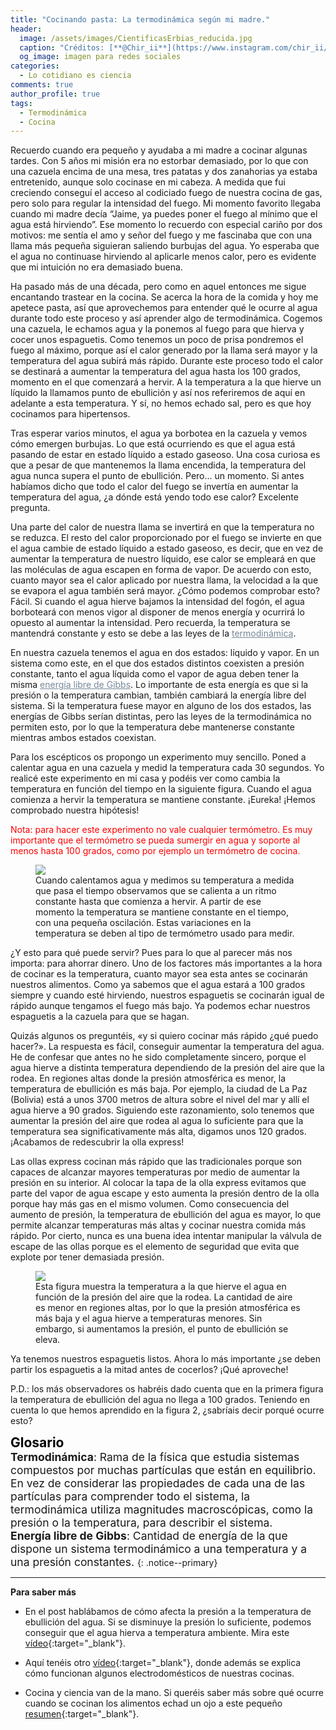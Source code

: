 ```yaml
---
title: "Cocinando pasta: La termodinámica según mi madre."
header:
  image: /assets/images/CientificasErbias_reducida.jpg
  caption: "Créditos: [**@Chir_ii**](https://www.instagram.com/chir_ii/?hl=en)"
  og_image: imagen para redes sociales
categories:
  - Lo cotidiano es ciencia
comments: true
author_profile: true
tags:
  - Termodinámica
  - Cocina
--- 
```


Recuerdo cuando era pequeño y ayudaba a mi madre a cocinar algunas tardes. Con 5 años mi misión era no estorbar demasiado, por lo que con una cazuela encima de una mesa, tres patatas y dos zanahorias ya estaba entretenido, aunque solo cocinase en mi cabeza. A medida que fui creciendo conseguí el acceso al codiciado fuego de nuestra cocina de gas, pero solo para regular la intensidad del fuego. Mi momento favorito llegaba cuando mi madre decía “Jaime, ya puedes poner el fuego al mínimo que el agua está hirviendo”. Ese momento lo recuerdo con especial cariño por dos motivos: me sentía el amo y señor del fuego y me fascinaba que con una llama más pequeña siguieran saliendo burbujas del agua. Yo esperaba que el agua no continuase hirviendo al aplicarle menos calor, pero es evidente que mi intuición no era demasiado buena.

Ha pasado más de una década, pero como en aquel entonces me sigue encantando trastear en la cocina. Se acerca la hora de la comida y hoy me apetece pasta, así que aprovechemos para entender qué le ocurre al agua durante todo este proceso y así aprender algo de termodinámica. Cogemos una cazuela, le echamos agua y la ponemos al fuego para que hierva y cocer unos espaguetis. Como tenemos un poco de prisa pondremos el fuego al máximo, porque así el calor generado por la llama será mayor y la temperatura del agua subirá más rápido. Durante este proceso todo el calor se destinará a aumentar la temperatura del agua hasta los 100 grados, momento en el que comenzará a hervir. A la temperatura a la que hierve un líquido la llamamos punto de ebullición y así nos referiremos de aquí en adelante a esta temperatura. Y sí, no hemos echado sal, pero es que hoy cocinamos para hipertensos.

Tras esperar varios minutos, el agua ya borbotea en la cazuela y vemos cómo emergen burbujas. Lo que está ocurriendo es que el agua está pasando de estar en estado líquido a estado gaseoso. Una cosa curiosa es que a pesar de que mantenemos la llama encendida, la temperatura del agua nunca supera el punto de ebullición. Pero... un momento. Si antes habíamos dicho que todo el calor del fuego se invertía en aumentar la temperatura del agua, ¿a dónde está yendo todo ese calor? Excelente pregunta. 

Una parte del calor de nuestra llama se invertirá en que la temperatura no se reduzca. El resto del calor proporcionado por el fuego se invierte en que el agua cambie de estado líquido a estado gaseoso, es decir, que en vez de aumentar la temperatura de nuestro líquido, ese calor se empleará en que las moléculas de agua escapen en forma de vapor. De acuerdo con esto, cuanto mayor sea el calor aplicado por nuestra llama, la velocidad a la que se evapora el agua también será mayor. ¿Cómo podemos comprobar esto? Fácil. Si cuando el agua hierve bajamos la intensidad del fogón, el agua borboteará con menos vigor al disponer de menos energía y ocurrirá lo opuesto al aumentar la intensidad. Pero recuerda, la temperatura se mantendrá constante y esto se debe a las leyes de la <a style="color:lightslategray" href="https://cientificaserbias.github.io/blog/lo%20cotidiano%20es%20ciencia/CocinandoPasta//index.html#target">termodinámica</a>.

En nuestra cazuela tenemos el agua en dos estados: líquido y vapor. En un sistema como este, en el que dos estados distintos coexisten a presión constante, tanto el agua líquida como el vapor de agua deben tener la misma <a style="color:lightslategray" href="https://cientificaserbias.github.io/blog/lo%20cotidiano%20es%20ciencia/CocinandoPasta//index.html#target">energía libre de Gibbs</a>. Lo importante de esta energía es que si la presión o la temperatura cambian, también cambiará la energía libre del sistema. Si la temperatura fuese mayor en alguno de los dos estados, las energías de Gibbs serían distintas, pero las leyes de la termodinámica no permiten esto, por lo que la temperatura debe mantenerse constante mientras ambos estados coexistan.

Para los escépticos os propongo un experimento muy sencillo. Poned a calentar agua en una cazuela y medid la temperatura cada 30 segundos. Yo realicé este experimento en mi casa y podéis ver como cambia la temperatura en función del tiempo en la siguiente figura. Cuando el agua comienza a hervir la temperatura se mantiene constante. ¡Eureka! ¡Hemos comprobado nuestra hipótesis!

<p style="color:red">Nota: para hacer este experimento no vale cualquier termómetro. Es muy importante que el termómetro se pueda sumergir en agua y soporte al menos hasta 100 grados, como por ejemplo un termómetro de cocina. </p>

<figure>
	<img src="{{ site.url }}{{ site.baseurl }}/assets/images/posts/2020-07-03-CocinandoPasta/Experimento_2.jpg"/>
	<figcaption> Cuando calentamos agua y medimos su temperatura a medida que pasa el tiempo observamos que se calienta a un ritmo constante hasta que comienza a hervir. A partir de ese momento la temperatura se mantiene constante en el tiempo, con una pequeña oscilación. Estas variaciones en la temperatura se deben al tipo de termómetro usado para medir.
</figcaption>
</figure>

¿Y esto para qué puede servir? Pues para lo que al parecer más nos importa: para ahorrar dinero. Uno de los factores más importantes a la hora de cocinar es la temperatura, cuanto mayor sea esta antes se cocinarán nuestros alimentos. Como ya sabemos que el agua estará a 100 grados siempre y cuando esté hirviendo, nuestros espaguetis se cocinarán igual de rápido aunque tengamos el fuego más bajo. Ya podemos echar nuestros espaguetis a la cazuela para que se hagan. 

Quizás algunos os preguntéis, «y si quiero cocinar más rápido ¿qué puedo hacer?». La respuesta es fácil, conseguir aumentar la temperatura del agua. He de confesar que antes no he sido completamente sincero, porque el agua hierve a distinta temperatura dependiendo de la presión del aire que la rodea. En regiones altas donde la presión atmosférica es menor, la temperatura de ebullición es más baja. Por ejemplo, la ciudad de La Paz (Bolivia) está a unos 3700 metros de altura sobre el nivel del mar y allí el agua hierve a 90 grados. Siguiendo este razonamiento, solo tenemos que aumentar la presión del aire que rodea al agua lo suficiente para que la temperatura sea significativamente más alta, digamos unos 120 grados. ¡Acabamos de redescubrir la olla express!

Las ollas express cocinan más rápido que las tradicionales porque son capaces de alcanzar mayores temperaturas por medio de aumentar la presión en su interior. Al colocar la tapa de la olla express evitamos que parte del vapor de agua escape y esto aumenta la presión dentro de la olla porque hay más gas en el mismo volumen. Como consecuencia del aumento de presión, la temperatura de ebullición del agua es mayor, lo que permite alcanzar temperaturas más altas y cocinar nuestra comida más rápido. Por cierto, nunca es una buena idea intentar manipular la válvula de escape de las ollas porque es el elemento de seguridad que evita que explote por tener demasiada presión.

<figure>
	<img src="{{ site.url }}{{ site.baseurl }}/assets/images/posts/2020-07-03-CocinandoPasta/Experimento_1.jpg"/>
	<figcaption> Esta figura muestra la temperatura a la que hierve el agua en función de la presión del aire que la rodea. La cantidad de aire es menor en regiones altas, por lo que la presión atmosférica es más baja y el agua hierve a temperaturas menores. Sin embargo, si aumentamos la presión, el punto de ebullición se eleva.</figcaption>
</figure>

Ya tenemos nuestros espaguetis listos. Ahora lo más importante ¿se deben partir los espaguetis a la mitad antes de cocerlos?
¡Qué aproveche!

P.D.: los más observadores os habréis dado cuenta que en la primera figura la temperatura de ebullición del agua no llega a 100 grados. Teniendo en cuenta lo que hemos aprendido en la figura 2, ¿sabríais decir porqué ocurre esto?

<span style="font-size:1.5em"><a id="target" style= "color:black"><b>Glosario</b></a></span>
&nbsp;   
<span style="font-size:1.25em">
**Termodinámica**: Rama de la física que estudia sistemas compuestos por muchas partículas que están en equilibrio. En vez de considerar las propiedades de cada una de las partículas para comprender todo el sistema, la termodinámica utiliza magnitudes macroscópicas, como la presión o la temperatura, para describir el sistema.
&nbsp;  
**Energía libre de Gibbs**: Cantidad de energía de la que dispone un sistema termodinámico a una temperatura y a una presión constantes.
</span>
{: .notice--primary}    

---
**Para saber más**

* En el post hablábamos de cómo afecta la presión a la temperatura de ebullición del agua. Si se disminuye la presión lo suficiente, podemos conseguir que el agua hierva a temperatura ambiente. Mira este [vídeo](https://www.youtube.com/watch?v=In7vZ0PkHZQ){:target="_blank"}.

* Aquí tenéis otro [vídeo](https://www.youtube.com/watch?v=VUlu2SgNYRI){:target="_blank"}, donde además se explica cómo funcionan algunos electrodomésticos de nuestras cocinas. 

* Cocina y ciencia van de la mano. Si queréis saber más sobre qué ocurre cuando se cocinan los alimentos echad un ojo a este pequeño [resumen](https://es.wikipedia.org/wiki/Cocci%C3%B3n_de_alimentos){:target="_blank"}.
